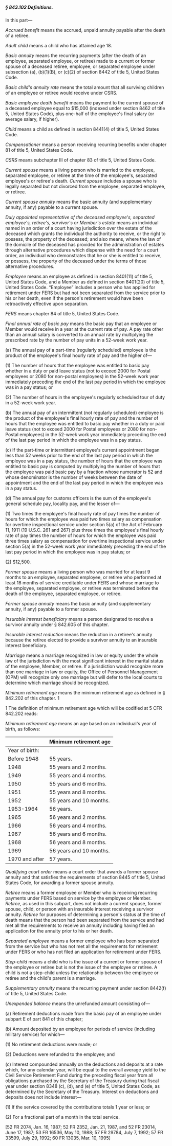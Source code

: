 ##### § 843.102 Definitions. #####

In this part—

*Accrued benefit* means the accrued, unpaid annuity payable after the death of a retiree.

*Adult child* means a child who has attained age 18.

*Basic annuity* means the recurring payments (after the death of an employee, separated employee, or retiree) made to a current or former spouse of a deceased retiree, employee, or separated employee under subsection (a), (b)(1)(B), or (c)(2) of section 8442 of title 5, United States Code.

*Basic child's annuity rate* means the total amount that all surviving children of an employee or retiree would receive under CSRS.

*Basic employee death benefit* means the payment to the current spouse of a deceased employee equal to $15,000 (indexed under section 8462 of title 5, United States Code), plus one-half of the employee's final salary (or average salary, if higher).

*Child* means a child as defined in section 8441(4) of title 5, United States Code.

*Compensationer* means a person receiving recurring benefits under chapter 81 of title 5, United States Code.

*CSRS* means subchapter III of chapter 83 of title 5, United States Code.

*Current spouse* means a living person who is married to the employee, separated employee, or retiree at the time of the employee's, separated employee's or retiree's death. *Current spouse* includes a spouse who is legally separated but not divorced from the employee, separated employee, or retiree.

*Current spouse annuity* means the basic annuity (and supplementary annuity, if any) payable to a current spouse.

*Duly appointed representative of the deceased employee's, separated employee's, retiree's, survivor's or Member's estate* means an individual named in an order of a court having jurisdiction over the estate of the deceased which grants the individual the authority to receive, or the right to possess, the property of the deceased; and also means, where the law of the domicile of the deceased has provided for the administration of estates through alternative procedures which dispense with the need for a court order, an individual who demonstrates that he or she is entitled to receive, or possess, the property of the deceased under the terms of those alternative procedures.

*Employee* means an employee as defined in section 8401(11) of title 5, United States Code, and a Member as defined in section 8401(20) of title 5, United States Code. “Employee” includes a person who has applied for retirement under FERS but had not been separated from the service prior to his or her death, even if the person's retirement would have been retroactively effective upon separation.

*FERS* means chapter 84 of title 5, United States Code.

*Final annual rate of basic pay* means the basic pay that an employee or Member would receive in a year at the current rate of pay. A pay rate other than an annual salary is converted to an annual rate by multiplying the prescribed rate by the number of pay units in a 52-week work year.

(a) The annual pay of a part-time (regularly scheduled) employee is the product of the employee's final hourly rate of pay and the higher of—

(1) The number of hours that the employee was entitled to basic pay whether in a duty or paid leave status (not to exceed 2000 for Postal employees or 2080 for non-postal employees) in the 52-week work year immediately preceding the end of the last pay period in which the employee was in a pay status; or

(2) The number of hours in the employee's regularly scheduled tour of duty in a 52-week work year.

(b) The annual pay of an intermittent (not regularly scheduled) employee is the product of the employee's final hourly rate of pay and the number of hours that the employee was entitled to basic pay whether in a duty or paid leave status (not to exceed 2000 for Postal employees or 2080 for non-Postal employees) in the 52-week work year immediately preceding the end of the last pay period in which the employee was in a pay status.

(c) If the part-time or intermittent employee's current appointment began less than 52 weeks prior to the end of the last pay period in which the employee was in a pay status, the number of hours that the employee was entitled to basic pay is computed by multiplying the number of hours that the employee was paid basic pay by a fraction whose numerator is 52 and whose denominator is the number of weeks between the date of appointment and the end of the last pay period in which the employee was in a pay status.

(d) The annual pay for customs officers is the sum of the employee's general schedule pay, locality pay, and the lesser of—

(1) Two times the employee's final hourly rate of pay times the number of hours for which the employee was paid two times salary as compensation for overtime inspectional service under section 5(a) of the Act of February 11, 1911 (19 U.S.C. 261 and 267) plus three times the employee's final hourly rate of pay times the number of hours for which the employee was paid three times salary as compensation for overtime inspectional service under section 5(a) in the 52-week work year immediately preceding the end of the last pay period in which the employee was in pay status; or

(2) $12,500.

*Former spouse* means a living person who was married for at least 9 months to an employee, separated employee, or retiree who performed at least 18 months of service creditable under FERS and whose marriage to the employee, separated employee, or retiree was terminated before the death of the employee, separated employee, or retiree.

*Former spouse annuity* means the basic annuity (and supplementary annuity, if any) payable to a former spouse.

*Insurable interest beneficiary* means a person designated to receive a survivor annuity under § 842.605 of this chapter.

*Insurable interest reduction* means the reduction in a retiree's annuity because the retiree elected to provide a survivor annuity to an insurable interest beneficiary.

*Marriage* means a marriage recognized in law or equity under the whole law of the jurisdiction with the most significant interest in the marital status of the employee, Member, or retiree. If a jurisdiction would recognize more than one marriage in law or equity, the Office of Personnel Management (OPM) will recognize only one marriage but will defer to the local courts to determine which marriage should be recognized.

*Minimum retirement age* means the minimum retirement age as defined in § 842.202 of this chapter. 1

1 The definition of minimum retirement age which will be codified at 5 CFR 842.202 reads:

*Minimum retirement age* means an age based on an individual's year of birth, as follows:

|              |Minimum retirement age |
|--------------|-----------------------|
|Year of birth:|                       |
| Before 1948  |       55 years.       |
|     1948     |55 years and 2 months. |
|     1949     |55 years and 4 months. |
|     1950     |55 years and 6 months. |
|     1951     |55 years and 8 months. |
|     1952     |55 years and 10 months.|
|  1953-1964   |       56 years.       |
|     1965     |56 years and 2 months. |
|     1966     |56 years and 4 months. |
|     1967     |56 years and 6 months. |
|     1968     |56 years and 8 months. |
|     1969     |56 years and 10 months.|
|1970 and after|       57 years.       |

*Qualifying court order* means a court order that awards a former spouse annuity and that satisfies the requirements of section 8445 of title 5, United States Code, for awarding a former spouse annuity.

*Retiree* means a former employee or Member who is receiving recurring payments under FERS based on service by the employee or Member. *Retiree,* as used in this subpart, does not include a current spouse, former spouse, child, or person with an insurable interest receiving a survivor annuity. *Retiree* for purposes of determining a person's status at the time of death means that the person had been separated from the service and had met all the requirements to receive an annuity including having filed an application for the annuity prior to his or her death.

*Separated employee* means a former employee who has been separated from the service but who has not met all the requirements for retirement under FERS or who has not filed an application for retirement under FERS.

*Step-child* means a child who is the issue of a current or former spouse of the employee or retiree but is not the issue of the employee or retiree. A child is not a step-child unless the relationship between the employee or retiree and the child's parent is a marriage.

*Supplementary annuity* means the recurring payment under section 8442(f) of title 5, United States Code.

*Unexpended balance* means the unrefunded amount consisting of—

(a) Retirement deductions made from the basic pay of an employee under subpart E of part 841 of this chapter;

(b) Amount deposited by an employee for periods of service (including military service) for which—

(1) No retirement deductions were made; or

(2) Deductions were refunded to the employee; and

(c) Interest compounded annually on the deductions and deposits at a rate which, for any calendar year, will be equal to the overall average yield to the Civil Service Retirement Fund during the preceding fiscal year from all obligations purchased by the Secretary of the Treasury during that fiscal year under section 8348 (c), (d), and (e) of title 5, United States Code, as determined by the Secretary of the Treasury. Interest on deductions and deposits does not include interest—

(1) If the service covered by the contributions totals 1 year or less; or

(2) For a fractional part of a month in the total service.

[52 FR 2074, Jan. 16, 1987; 52 FR 2352, Jan. 21, 1987, and 52 FR 23014, June 17, 1987; 53 FR 16536, May 10, 1988; 57 FR 29784, July 7, 1992; 57 FR 33599, July 29, 1992; 60 FR 13035, Mar. 10, 1995]